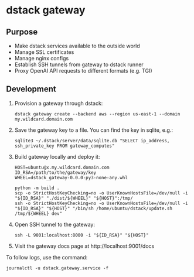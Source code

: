 # dstack gateway

## Purpose

* Make dstack services available to the outside world
* Manage SSL certificates
* Manage nginx configs
* Establish SSH tunnels from gateway to dstack runner
* Proxy OpenAI API requests to different formats (e.g. TGI)

## Development

1. Provision a gateway through dstack:
   ```shell
   dstack gateway create --backend aws --region us-east-1 --domain my.wildcard.domain.com
   ```
2. Save the gateway key to a file. You can find the key in sqlite, e.g.:
   ```shell
   sqlite3 ~/.dstack/server/data/sqlite.db "SELECT ip_address, ssh_private_key FROM gateway_computes"
   ```
3. Build gateway locally and deploy it:
   ```shell
   HOST=ubuntu@x.my.wildcard.domain.com
   ID_RSA=/path/to/the/gateway/key
   WHEEL=dstack_gateway-0.0.0-py3-none-any.whl
   
   python -m build .
   scp -o StrictHostKeyChecking=no -o UserKnownHostsFile=/dev/null -i "${ID_RSA}" "./dist/${WHEEL}" "${HOST}":/tmp/
   ssh -o StrictHostKeyChecking=no -o UserKnownHostsFile=/dev/null -i "${ID_RSA}" "${HOST}" "/bin/sh /home/ubuntu/dstack/update.sh /tmp/${WHEEL} dev"
   ```
4. Open SSH tunnel to the gateway:
   ```shell
   ssh -L 9001:localhost:8000 -i "${ID_RSA}" "${HOST}"
   ```
5. Visit the gateway docs page at http://localhost:9001/docs

To follow logs, use the command:
```shell
journalctl -u dstack.gateway.service -f
```
